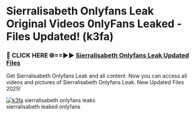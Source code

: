 # Sierralisabeth Onlyfans Leak Original Videos 0nlyFans Leaked - Files Updated! (k3fa)

<h3>🔴 CLICK HERE 🌐==►► <a href="https://tinyurl.com/4seja8ks" rel="nofollow">Sierralisabeth Onlyfans Leak Updated Files</a></h3>

Get Sierralisabeth Onlyfans Leak and all content. Now you can access all videos and pictures of Sierralisabeth Onlyfans Leak. New Updated Files 2025!

[![k3fa](https://i.imgur.com/EWjZXRe.gif)](https://tinyurl.com/4seja8ks)
sierralisabeth onlyfans leaks<br>
sierralisabeth leaked onlyfans